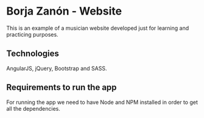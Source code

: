 # Borja Zanón - Website
This is an example of a musician website developed just for learning and practicing purposes.

## Technologies
AngularJS, jQuery, Bootstrap and SASS.

## Requirements to run the app
For running the app we need to have Node and NPM installed in order to get all the dependencies.
